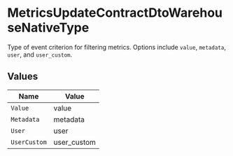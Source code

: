# MetricsUpdateContractDtoWarehouseNativeType

Type of event criterion for filtering metrics. Options include `value`, `metadata`, `user`, and `user_custom`.


## Values

| Name         | Value        |
| ------------ | ------------ |
| `Value`      | value        |
| `Metadata`   | metadata     |
| `User`       | user         |
| `UserCustom` | user_custom  |